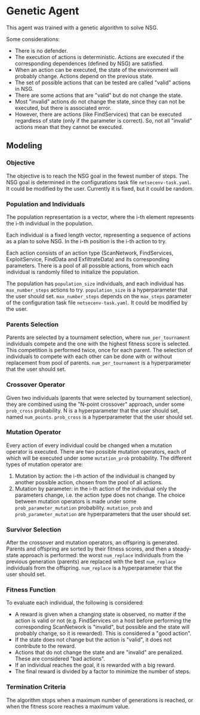 # Genetic Agent

This agent was trained with a genetic algorithm to solve NSG.

Some considerations:
- There is no defender.
- The execution of actions is deterministic. Actions are executed if the corresponding dependences (defined by NSG) are satisfied.
- When an action can be executed, the state of the environment will probably change. Actions depend on the previous state.
- The set of possible actions that can be tested are called "valid" actions in NSG.
- There are some actions that are "valid" but do not change the state.
- Most "invalid" actions do not change the state, since they can not be executed, but there is associated error. 
- However, there are actions (like FindServices) that can be executed regardless of state (only if the parameter is correct). So, not all "invalid" actions mean that they cannot be executed.

## Modeling

### Objective
The objective is to reach the NSG goal in the fewest number of steps.
The NSG goal is determined in the configurations task file `netsecenv-task.yaml`. It could be modified by the user. Currently it is fixed, but it could be random.

### Population and Individuals
The population representation is a vector, where the i-th element represents the i-th individual in the population.

Each individual is a fixed length vector, representing a sequence of actions as a plan to solve NSG. In the i-th position is the i-th action to try.

Each action consists of an action type (ScanNetwork, FindServices, ExploitService, FindData and ExfiltrateData) and its corresponding parameters.
There is a pool of all possible actions, from which each individual is randomly filled to initialize the population. 

The population has `population_size` individuals, and each individual has `max_number_steps` actions to try.
`population_size` is a hyperparameter that the user should set.
`max_number_steps` depends on the `max_steps` parameter of the configuration task file `netsecenv-task.yaml`. It could be modified by the user.

### Parents Selection
Parents are selected by a tournament selection, where `num_per_tournament` individuals compete and the one with the highest fitness score is selected. 
This competition is performed twice, once for each parent.
The selection of individuals to compete with each other can be done with or without replacement from pool of parents.
`num_per_tournament` is a hyperparameter that the user should set.

### Crossover Operator
Given two individuals (parents that were selected by tournament selection), they are combined using the "N-point crossover" approach, under some `prob_cross` probability.
N is a hyperparameter that the user should set, named `num_points`.
`prob_cross` is a hyperparameter that the user should set.

### Mutation Operator
Every action of every individual could be changed when a mutation operator is executed.
There are two possible mutation operators, each of which will be executed under some `mutation_prob` probability.
The different types of mutation operator are:
1. Mutation by action: the i-th action of the individual is changed by another possible action, chosen from the pool of all actions.
2. Mutation by parameter: in the i-th action of the individual only the parameters change, i.e. the action type does not change.
The choice between mutation operators is made under some `prob_parameter_mutation` probability.
`mutation_prob` and `prob_parameter_mutation` are hyperparameters that the user should set.

### Survivor Selection
After the crossover and mutation operators, an offspring is generated.
Parents and offspring are sorted by their fitness scores, and then a steady-state approach is performed: the worst `num_replace` individuals from the previous generation (parents) are replaced with the best `num_replace` individuals from the offspring.
`num_replace` is a hyperparameter that the user should set.

### Fitness Function
To evaluate each individual, the following is considered:
- A reward is given when a changing state is observed, no matter if the action is valid or not (e.g. FindServices on a host before performing the corresponding ScanNetwork is "invalid", but possible and the state will probably change, so it is rewarded). This is considered a "good action".
- If the state does not change but the action is "valid", it does not contribute to the reward.
- Actions that do not change the state and are "invalid" are penalized. These are considered "bad actions".
- If an individual reaches the goal, it is rewarded with a big reward.
- The final reward is divided by a factor to minimize the number of steps.

### Termination Criteria
The algorithm stops when a maximum number of generations is reached, or when the fitness score reaches a maximum value.

